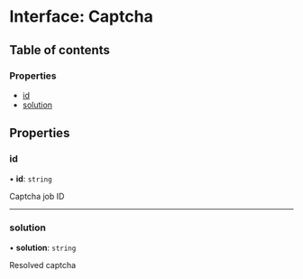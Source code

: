 # Interface: Captcha

## Table of contents

### Properties

- [id](Captcha.md#id)
- [solution](Captcha.md#solution)

## Properties

### id

• **id**: `string`

Captcha job ID

___

### solution

• **solution**: `string`

Resolved captcha
